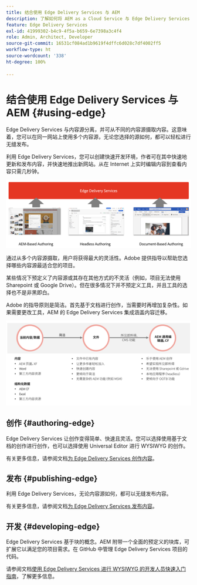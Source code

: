```yaml
---
title: 结合使用 Edge Delivery Services 与 AEM
description: 了解如何将 AEM as a Cloud Service 与 Edge Delivery Services 结合使用。
feature: Edge Delivery Services
exl-id: 41999302-b4c9-4f5a-b659-6e7398a3c4f4
role: Admin, Architect, Developer
source-git-commit: 16531cf084ad1b9619f4dffc6d028c7df4002ff5
workflow-type: ht
source-wordcount: '338'
ht-degree: 100%

---
```



# 结合使用 Edge Delivery Services 与 AEM {#using-edge}

Edge Delivery Services 与内容源分离，并可从不同的内容源摄取内容。这意味着，您可以在同一网站上使用多个内容源，无论您选择的源如何，都可以轻松进行无缝发布。

利用 Edge Delivery Services，您可以创建快速开发环境，作者可在其中快速地更新和发布内容，并快速地推出新网站。从在 Internet 上实时编辑内容到查看内容只需几秒钟。

![Edge Delivery 的内容源](assets/content-sources.png)

通过从多个内容源摄取，用户将获得最大的灵活性。Adobe 提供指导以帮助您选择哪些内容源最适合您的项目。

某些情况下预定义了内容源或其存在其他方式的不灵活（例如，项目无法使用 Sharepoint 或 Google Drive）。但在很多情况下并不预定义工具，并且工具的选择也不是非黑即白。

Adobe 的指导原则是简洁。首先基于文档进行创作，当需要时再增加复杂性。如果需要更改工具，AEM 的 Edge Delivery Services 集成涵盖内容迁移。

![内容源灵活性](assets/content-source-flexiblity.png)

## 创作 {#authoring-edge}

Edge Delivery Services 让创作变得简单、快速且灵活。您可以选择使用基于文档的创作进行创作，也可以选择使用 Universal Editor 进行 WYSIWYG 的创作。

有关更多信息，请参阅文档[为 Edge Delivery Services 创作内容](/help/edge/wysiwyg-authoring/authoring.md)。

## 发布 {#publishing-edge}

利用 Edge Delivery Services，无论内容源如何，都可以无缝发布内容。

有关更多信息，请参阅文档[为 Edge Delivery Services 发布内容](/help/edge/wysiwyg-authoring/publishing.md)。

## 开发 {#developing-edge}

Edge Delivery Services 基于块的概念。AEM 附带一个全面的预定义的块库，可扩展它以满足您的项目需求。在 GitHub 中管理 Edge Delivery Services 项目的代码。

请参阅文档[使用 Edge Delivery Services 进行 WYSIWYG 的开发人员快速入门指南](/help/edge/wysiwyg-authoring/edge-dev-getting-started.md)，了解更多信息。

